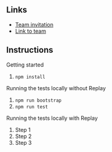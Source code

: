## Links

-   [Team invitation](https://app.replay.io/team/invitation?code=a2d7f49f-c280-405e-8e85-3df87ed55d3b)
-   [Link to team](https://app.replay.io/team/dzoyZjhmZDU1ZS04MDc4LTQ2YjItYjBlMy0zYTdhMTdmY2Q3YzI=/runs)

## Instructions

Getting started

1. `npm install`

Running the tests locally without Replay

1. `npm run bootstrap`
2. `npm run test`

Running the tests locally with Replay

1. Step 1
2. Step 2
3. Step 3
